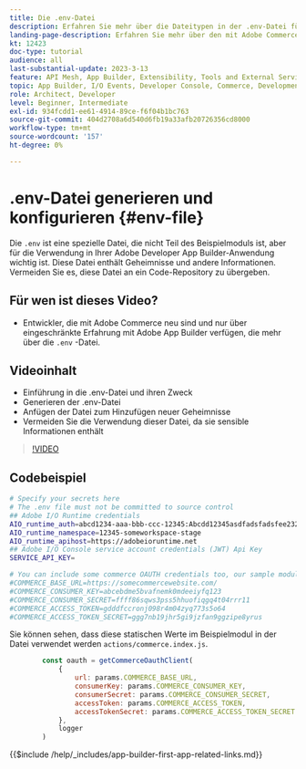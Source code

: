 ```yaml
---
title: Die .env-Datei
description: Erfahren Sie mehr über die Dateitypen in der .env-Datei für diese Beispielanwendung.
landing-page-description: Erfahren Sie mehr über den mit Adobe Commerce verwendeten Adobe Developer App Builder und darüber, welche Inhaltstypen in der .env-Datei verwendet werden
kt: 12423
doc-type: tutorial
audience: all
last-substantial-update: 2023-3-13
feature: API Mesh, App Builder, Extensibility, Tools and External Services, Backend Development
topic: App Builder, I/O Events, Developer Console, Commerce, Development, Integrations
role: Architect, Developer
level: Beginner, Intermediate
exl-id: 934fcdd1-ee61-4914-89ce-f6f04b1bc763
source-git-commit: 404d2708a6d540d6fb19a33afb20726356cd8000
workflow-type: tm+mt
source-wordcount: '157'
ht-degree: 0%

---
```


# .env-Datei generieren und konfigurieren {#env-file}

Die `.env` ist eine spezielle Datei, die nicht Teil des Beispielmoduls ist, aber für die Verwendung in Ihrer Adobe Developer App Builder-Anwendung wichtig ist. Diese Datei enthält Geheimnisse und andere Informationen. Vermeiden Sie es, diese Datei an ein Code-Repository zu übergeben.

## Für wen ist dieses Video?

* Entwickler, die mit Adobe Commerce neu sind und nur über eingeschränkte Erfahrung mit Adobe App Builder verfügen, die mehr über die `.env` -Datei.

## Videoinhalt

* Einführung in die .env-Datei und ihren Zweck
* Generieren der .env-Datei
* Anfügen der Datei zum Hinzufügen neuer Geheimnisse
* Vermeiden Sie die Verwendung dieser Datei, da sie sensible Informationen enthält

>[!VIDEO](https://video.tv.adobe.com/v/3416593?quality=12&learn=on)

## Codebeispiel

```bash
# Specify your secrets here
# The .env file must not be committed to source control
## Adobe I/O Runtime credentials
AIO_runtime_auth=abcd1234-aaa-bbb-ccc-12345:Abcdd12345asdfadsfadsfee2323232323232
AIO_runtime_namespace=12345-someworkspace-stage
AIO_runtime_apihost=https://adobeioruntime.net
## Adobe I/O Console service account credentials (JWT) Api Key
SERVICE_API_KEY=

# You can include some commerce OAUTH credentials too, our sample module will use this
#COMMERCE_BASE_URL=https://somecommercewebsite.com/
#COMMERCE_CONSUMER_KEY=abcebdme5bvafnemk0mdeeiyfq123
#COMMERCE_CONSUMER_SECRET=ffff86sqws3pss5hhuofiqgq4t04rrr11
#COMMERCE_ACCESS_TOKEN=gdddfccronj098r4m04zyq773s5o64
#COMMERCE_ACCESS_TOKEN_SECRET=ggg7nb19jhr5gi9jzfan9ggzipe8yrus
```

Sie können sehen, dass diese statischen Werte im Beispielmodul in der Datei verwendet werden `actions/commerce.index.js`.

```javascript
        const oauth = getCommerceOauthClient(
            {
                url: params.COMMERCE_BASE_URL,
                consumerKey: params.COMMERCE_CONSUMER_KEY,
                consumerSecret: params.COMMERCE_CONSUMER_SECRET,
                accessToken: params.COMMERCE_ACCESS_TOKEN,
                accessTokenSecret: params.COMMERCE_ACCESS_TOKEN_SECRET
            },
            logger
        )
```

{{$include /help/_includes/app-builder-first-app-related-links.md}}
